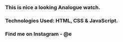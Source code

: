 ### This is nice a looking Analogue watch.

### Technologies Used: HTML, CSS & JavaScript.

### Find me on Instagram - @e
